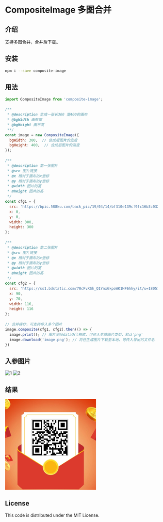 # CompositeImage 多图合并

## 介绍
支持多图合并，合并后下载。

## 安装
```bash
npm i --save composite-image
```
## 用法
```javascript
import CompositeImage from 'composite-image';

/**
 * @description 生成一张长300 宽400的画布
 * @bgWidth 画布宽
 * @bgHeight 画布高
 **/ 
const image = new CompositeImage({
  bgWidth: 300,  // 合成后图片的宽度
  bgHeight: 400,  // 合成后图片的高度
});

/**
 * @description 第一张图片
 * @src 图片链接
 * @x 相对于画布的x坐标
 * @y 相对于画布的y坐标
 * @width 图片的宽
 * @height 图片的高
 */ 
const cfg1 = {
  src: 'https://bpic.588ku.com/back_pic/19/04/14/bf310e139cf9fc16b3c032caccf6804a.jpg',
  x: 0,
  y: 0,
  width: 300,
  height: 300
};

/**
 * @description 第二张图片
 * @src 图片链接
 * @x 相对于画布的x坐标
 * @y 相对于画布的y坐标
 * @width 图片的宽
 * @height 图片的高
 */ 
const cfg2 = {
  src: 'https://ss1.bdstatic.com/70cFvXSh_Q1YnxGkpoWK1HF6hhy/it/u=1805103632,2396162225&fm=26&gp=0.jpg',
  x: 90,
  y: 70,
  width: 116,
  height: 116
};

// 合并操作，可支持传入多个图片
image.composite(cfg1, cfg2).then(() => {
  image.print(); // 图片地址dataUrl格式，可传入生成图片类型，默认'png'
  image.download('image.png'); // 将已生成图片下载至本地，可传入导出的文件名
})
```
## 入参图片
![1](https://bpic.588ku.com/back_pic/19/04/14/bf310e139cf9fc16b3c032caccf6804a.jpg)
![2](https://ss1.bdstatic.com/70cFvXSh_Q1YnxGkpoWK1HF6hhy/it/u=1805103632,2396162225&fm=26&gp=0.jpg)

## 结果

![合并结果](https://github.com/FantasyGao/composite-image/blob/master/example/image_eg1.png)

## License
This code is distributed under the MIT License.

